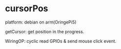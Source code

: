 # cursorPos
platform: debian on arm(OringePi5)

getCursor: get position in the progress.

WiringOP: cyclic read GPIOs & send mouse click event.
